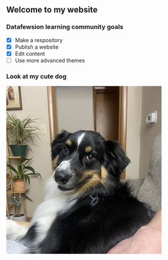 ## Welcome to my website


### Datafewsion learning community goals

- [x] Make a respository
- [x] Publish a website
- [x] Edit content
- [ ] Use more advanced themes

### Look at my cute dog
![A picture of a dog](https://raw.githubusercontent.com/gabbymyers/WebsiteDemo/main/images/IMG_4820.jpg)
